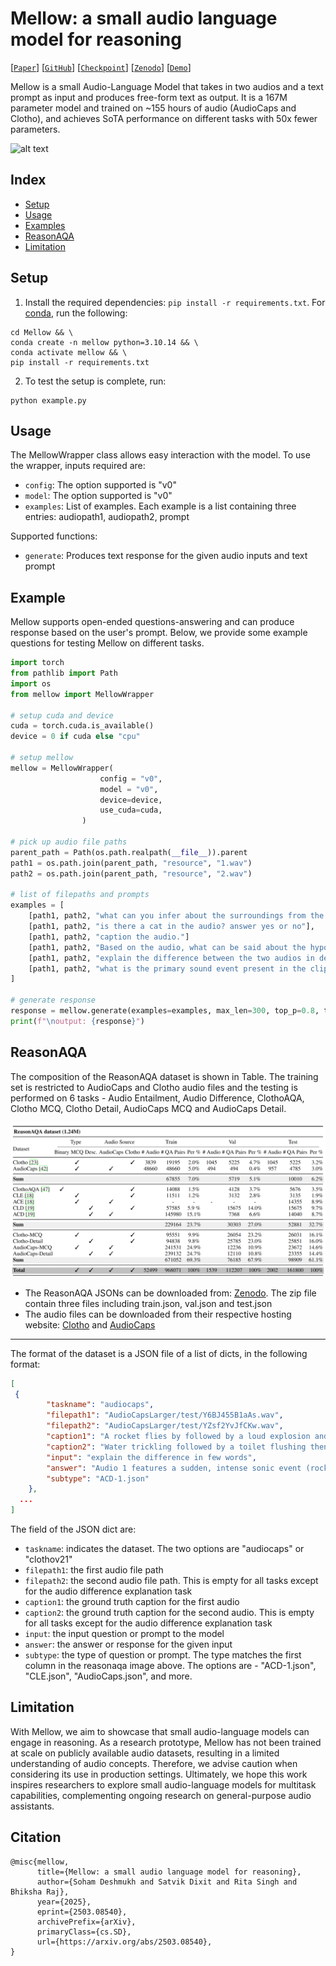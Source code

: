 # Mellow: a small audio language model for reasoning
[[`Paper`](https://arxiv.org/abs/2503.08540)] [[`GitHub`](https://github.com/soham97/Mellow)] [[`Checkpoint`](https://huggingface.co/soham97/Mellow)] [[`Zenodo`](https://zenodo.org/records/15036628)] [[`Demo`](https://tinyurl.com/mellowredirect)]

Mellow is a small Audio-Language Model that takes in two audios and a text prompt as input and produces free-form text as output. It is a 167M parameter model and trained on ~155 hours of audio (AudioCaps and Clotho), and achieves SoTA performance on different tasks with 50x fewer parameters. 

![alt text](resource/image.png)

## Index
* [Setup](#setup)
* [Usage](#usage)
* [Examples](#example)
* [ReasonAQA](#reasonaqa)
* [Limitation](#limitation)

## Setup
1. Install the required dependencies: `pip install -r requirements.txt`. For [conda](https://www.anaconda.com), run the following: 

```shell
cd Mellow && \
conda create -n mellow python=3.10.14 && \
conda activate mellow && \
pip install -r requirements.txt
```

2. To test the setup is complete, run:
```shell
python example.py
```

## Usage
The MellowWrapper class allows easy interaction with the model. To use the wrapper, inputs required are:
- `config`: The option supported is "v0"
- `model`: The option supported is "v0"
- `examples`: List of examples. Each example is a list containing three entries: audiopath1, audiopath2, prompt

Supported functions:
- `generate`: Produces text response for the given audio inputs and text prompt

## Example
Mellow supports open-ended questions-answering and can produce response based on the user's prompt. Below, we provide some example questions for testing Mellow on different tasks. 

```python
import torch
from pathlib import Path
import os
from mellow import MellowWrapper

# setup cuda and device
cuda = torch.cuda.is_available()
device = 0 if cuda else "cpu"

# setup mellow
mellow = MellowWrapper(
                    config = "v0",
                    model = "v0",
                    device=device,
                    use_cuda=cuda,
                )

# pick up audio file paths
parent_path = Path(os.path.realpath(__file__)).parent
path1 = os.path.join(parent_path, "resource", "1.wav")
path2 = os.path.join(parent_path, "resource", "2.wav")

# list of filepaths and prompts
examples = [
    [path1, path2, "what can you infer about the surroundings from the audio?"],
    [path1, path2, "is there a cat in the audio? answer yes or no"],
    [path1, path2, "caption the audio."]
    [path1, path2, "Based on the audio, what can be said about the hypothesis - \"A farmer is giving a tour of his ranch while chickens roam nearby\"? a) It is definitely true b) It is definitely false c) It is plausible d) I cannot determine"],
    [path1, path2, "explain the difference between the two audios in detail."],
    [path1, path2, "what is the primary sound event present in the clip? a) dog barking b) chirping birds c) car engine d) clapping"],
]

# generate response
response = mellow.generate(examples=examples, max_len=300, top_p=0.8, temperature=1.0)
print(f"\noutput: {response}")
```

## ReasonAQA
The composition of the ReasonAQA dataset is shown in Table. The training set is restricted to AudioCaps and Clotho audio files and the testing is performed on 6 tasks - Audio Entailment, Audio Difference, ClothoAQA, Clotho MCQ, Clotho Detail, AudioCaps MCQ and AudioCaps Detail.

![alt text](resource/data.png)
- The ReasonAQA JSONs can be downloaded from: [Zenodo](https://zenodo.org/records/15036628). The zip file contain three files including train.json, val.json and test.json
- The audio files can be downloaded from their respective hosting website: [Clotho](https://zenodo.org/records/4783391) and [AudioCaps](https://github.com/cdjkim/audiocaps)

---
The format of the dataset is a JSON file of a list of dicts, in the following format:

```json
[
 {
        "taskname": "audiocaps",
        "filepath1": "AudioCapsLarger/test/Y6BJ455B1aAs.wav",
        "filepath2": "AudioCapsLarger/test/YZsf2YvJfCKw.wav",
        "caption1": "A rocket flies by followed by a loud explosion and fire crackling as a truck engine runs idle",
        "caption2": "Water trickling followed by a toilet flushing then liquid draining through a pipe",
        "input": "explain the difference in few words",
        "answer": "Audio 1 features a sudden, intense sonic event (rocket explosion) with high-frequency crackling (fire) and a steady, low-frequency hum (truck engine), whereas Audio 2 consists of gentle, mid-frequency water sounds (trickling, flushing, and draining).",
        "subtype": "ACD-1.json"
    },
  ...
]
```
The field of the JSON dict are:
- `taskname`: indicates the dataset. The two options are "audiocaps" or "clothov21"
- `filepath1`: the first audio file path
- `filepath2`: the second audio file path. This is empty for all tasks except for the audio difference explanation task
- `caption1`: the ground truth caption for the first audio
- `caption2`: the ground truth caption for the second audio. This is empty for all tasks except for the audio difference explanation task
- `input`: the input question or prompt to the model
- `answer`: the answer or response for the given input
- `subtype`: the type of question or prompt. The type matches the first column in the reasonaqa image above. The options are - "ACD-1.json", "CLE.json", "AudioCaps.json", and more. 

## Limitation
With Mellow, we aim to showcase that small audio-language models can engage in reasoning. As a research prototype, Mellow has not been trained at scale on publicly available audio datasets, resulting in a limited understanding of audio concepts. Therefore, we advise caution when considering its use in production settings. Ultimately, we hope this work inspires researchers to explore small audio-language models for multitask capabilities, complementing ongoing research on general-purpose audio assistants.

## Citation
```
@misc{mellow,
      title={Mellow: a small audio language model for reasoning}, 
      author={Soham Deshmukh and Satvik Dixit and Rita Singh and Bhiksha Raj},
      year={2025},
      eprint={2503.08540},
      archivePrefix={arXiv},
      primaryClass={cs.SD},
      url={https://arxiv.org/abs/2503.08540}, 
}
```